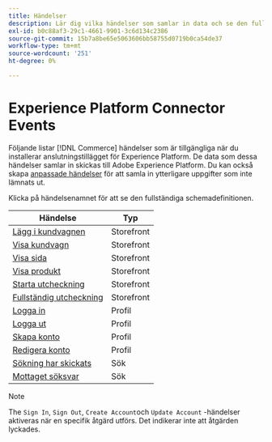 ```yaml
---
title: Händelser
description: Lär dig vilka händelser som samlar in data och se den fullständiga schemadefinitionen.
exl-id: b0c88af3-29c1-4661-9901-3c6d134c2386
source-git-commit: 15b7a8be65e5063606bb58755d0719b0ca54de37
workflow-type: tm+mt
source-wordcount: '251'
ht-degree: 0%

---
```


# Experience Platform Connector Events

Följande listar [!DNL Commerce] händelser som är tillgängliga när du installerar anslutningstillägget för Experience Platform. De data som dessa händelser samlar in skickas till Adobe Experience Platform. Du kan också skapa [anpassade händelser](custom-events.md) för att samla in ytterligare uppgifter som inte lämnats ut.

Klicka på händelsenamnet för att se den fullständiga schemadefinitionen.

| Händelse | Typ |
|---|---|
| [Lägg i kundvagnen](https://github.com/adobe/magento-storefront-event-collector/blob/main/src/handlers/product/addToCartAEP.ts) | Storefront |
| [Visa kundvagn](https://github.com/adobe/magento-storefront-event-collector/blob/main/src/handlers/shoppingCart/viewAEP.ts) | Storefront |
| [Visa sida](https://github.com/adobe/magento-storefront-event-collector/blob/main/src/handlers/page/viewAEP.ts) | Storefront |
| [Visa produkt](https://github.com/adobe/magento-storefront-event-collector/blob/main/src/handlers/product/viewAEP.ts) | Storefront |
| [Starta utcheckning](https://github.com/adobe/magento-storefront-event-collector/blob/main/src/handlers/shoppingCart/initiateCheckoutAEP.ts) | Storefront |
| [Fullständig utcheckning](https://github.com/adobe/magento-storefront-event-collector/blob/main/src/handlers/checkout/placeOrderAEP.ts) | Storefront |
| [Logga in](https://github.com/adobe/magento-storefront-event-collector/blob/main/src/handlers/account/signInAEP.ts) | Profil |
| [Logga ut](https://github.com/adobe/magento-storefront-event-collector/blob/main/src/handlers/account/signOutAEP.ts) | Profil |
| [Skapa konto](https://github.com/adobe/magento-storefront-event-collector/blob/main/src/handlers/account/createAccountAEP.ts) | Profil |
| [Redigera konto](https://github.com/adobe/magento-storefront-event-collector/blob/main/src/handlers/account/editAccountAEP.ts) | Profil |
| [Sökning har skickats](https://github.com/adobe/magento-storefront-event-collector/blob/main/src/handlers/search/searchRequestSentAEP.ts) | Sök |
| [Mottaget söksvar](https://github.com/adobe/magento-storefront-event-collector/blob/main/src/handlers/search/searchResponseReceivedAEP.ts) | Sök |

>[!NOTE]
>
> The `Sign In`, `Sign Out`, `Create Account`och `Update Account` -händelser aktiveras när en specifik åtgärd utförs. Det indikerar inte att åtgärden lyckades.
